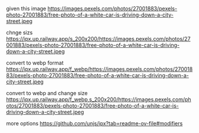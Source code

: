 
given this image
https://images.pexels.com/photos/27001883/pexels-photo-27001883/free-photo-of-a-white-car-is-driving-down-a-city-street.jpeg

chnge sizs
https://ipx.up.railway.app/s_200x200/https://images.pexels.com/photos/27001883/pexels-photo-27001883/free-photo-of-a-white-car-is-driving-down-a-city-street.jpeg

convert to webp format
https://ipx.up.railway.app/f_webp/https://images.pexels.com/photos/27001883/pexels-photo-27001883/free-photo-of-a-white-car-is-driving-down-a-city-street.jpeg

convert to webp and change size
https://ipx.up.railway.app/f_webp,s_200x200/https://images.pexels.com/photos/27001883/pexels-photo-27001883/free-photo-of-a-white-car-is-driving-down-a-city-street.jpeg

more options
https://github.com/unjs/ipx?tab=readme-ov-file#modifiers

